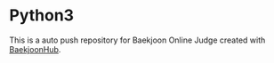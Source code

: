 # Python3
This is a auto push repository for Baekjoon Online Judge created with [BaekjoonHub](https://github.com/BaekjoonHub/BaekjoonHub).
